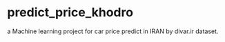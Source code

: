 # predict_price_khodro

a Machine learning project for car price predict in IRAN by divar.ir dataset.
